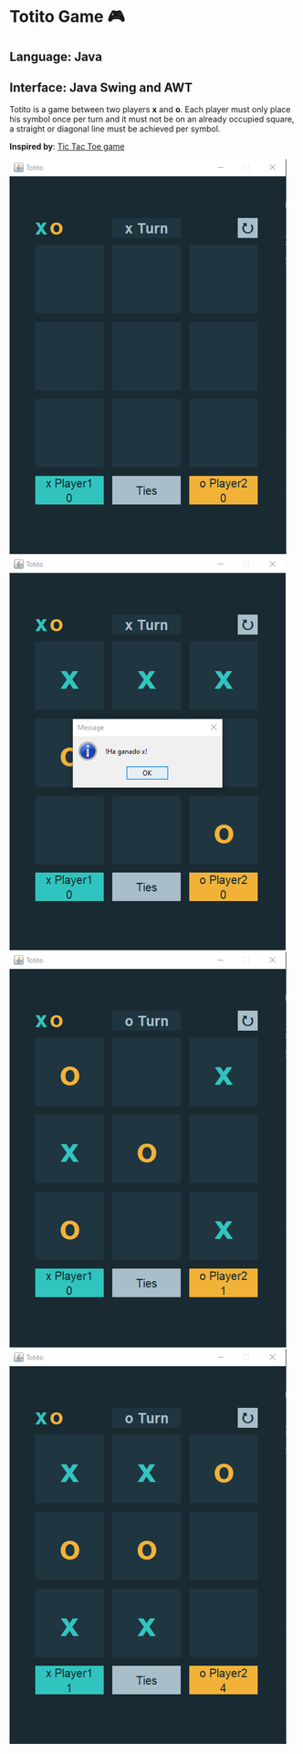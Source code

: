# **Totito Game** :video_game:
## Language: Java
## Interface: Java Swing and AWT

Totito is a game between two players **x** and **o**. Each player must only place his symbol once per turn and it must not be on an already occupied square, a straight or diagonal line must be achieved per symbol.

**Inspired by**: [Tic Tac Toe game](https://www.frontendmentor.io/challenges/tic-tac-toe-game-Re7ZF_E2v)

![totito game1](img/img1.png)
![totito game2](img/img2.png)
![totito game3](img/img3.png)
![totito game4](img/img4.png)
